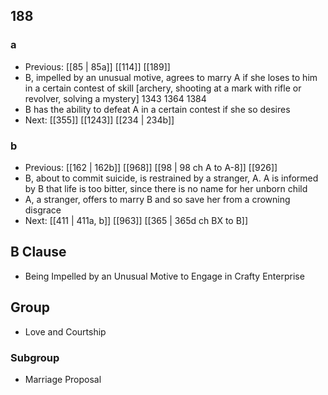 ## 188
### a
- Previous: [[85 | 85a]] [[114]] [[189]] 
- B, impelled by an unusual motive, agrees to marry A if she loses to him in a certain contest of skill [archery, shooting at a mark with rifle or revolver, solving a mystery] 1343 1364 1384
- B has the ability to defeat A in a certain contest if she so desires
- Next: [[355]] [[1243]] [[234 | 234b]] 

### b
- Previous: [[162 | 162b]] [[968]] [[98 | 98 ch A to A-8]] [[926]] 
- B, about to commit suicide, is restrained by a stranger, A. A is informed by B that life is too bitter, since there is no name for her unborn child
- A, a stranger, offers to marry B and so save her from a crowning disgrace
- Next: [[411 | 411a, b]] [[963]] [[365 | 365d ch BX to B]] 

## B Clause
- Being Impelled by an Unusual Motive to Engage in Crafty Enterprise

## Group
- Love and Courtship

### Subgroup
- Marriage Proposal

